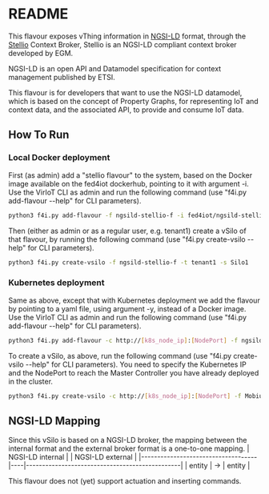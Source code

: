 # README

This flavour exposes vThing information in [NGSI-LD](https://www.etsi.org/deliver/etsi_gs/CIM/001_099/009/01.02.02_60/gs_CIM009v010202p.pdf) format, through the [Stellio](https://github.com/stellio-hub/stellio-context-broker) Context Broker, Stellio is an NGSI-LD compliant context broker developed by EGM.

NGSI-LD is an open API and Datamodel specification for context management published by ETSI.

This flavour is for developers that want to use the NGSI-LD datamodel, which is based on the concept of Property Graphs, for representing IoT and context data, and the associated API, to provide and consume IoT data.


## How To Run

### Local Docker deployment

First (as admin) add a "stellio flavour" to the system, based on the Docker image available on the fed4iot dockerhub, pointing to it with argument -i. Use the VirIoT CLI as admin and run the following command  (use "f4i.py add-flavour --help" for CLI parameters).

```bash  
python3 f4i.py add-flavour -f ngsild-stellio-f -i fed4iot/ngsild-stellio-f:latest -d "silo with a Stellio NGSI-LD broker" -s ""
```

Then (either as admin or as a regular user, e.g. tenant1) create a vSilo of that flavour, by running the following command (use "f4i.py create-vsilo --help" for CLI parameters).

```bash  
python3 f4i.py create-vsilo -f ngsild-stellio-f -t tenant1 -s Silo1
```

### Kubernetes deployment

Same as above, except that with Kubernetes deployment we add the flavour by pointing to a yaml file, using argument -y, instead of a Docker image. Use the VirIoT CLI as admin and run the following command  (use "f4i.py add-flavour --help" for CLI parameters).

```bash
python3 f4i.py add-flavour -c http://[k8s_node_ip]:[NodePort] -f ngsild-stellio-f -d "silo with a Stellio NGSI-LD broker" -s "" -y "yaml/flavours-ngsild-stellio.yaml"
```

To create a vSilo, as above, run the following command (use "f4i.py create-vsilo --help" for CLI parameters). You need to specify the Kubernetes IP and the NodePort to reach the Master Controller you have already deployed in the cluster.

```bash
python3 f4i.py create-vsilo -c http://[k8s_node_ip]:[NodePort] -f Mobius-base-actuator-f -t tenant1 -s Silo1  
```


## NGSI-LD Mapping
Since this vSilo is based on a NGSI-LD broker, the mapping between the internal format and the external broker format is a one-to-one mapping.
| NGSI-LD internal                   |    | NGSI-LD external                               |
|------------------------------------|----|------------------------------------------------|
| entity                             | -> | entity                                         |



This flavour does not (yet) support actuation and inserting commands.
